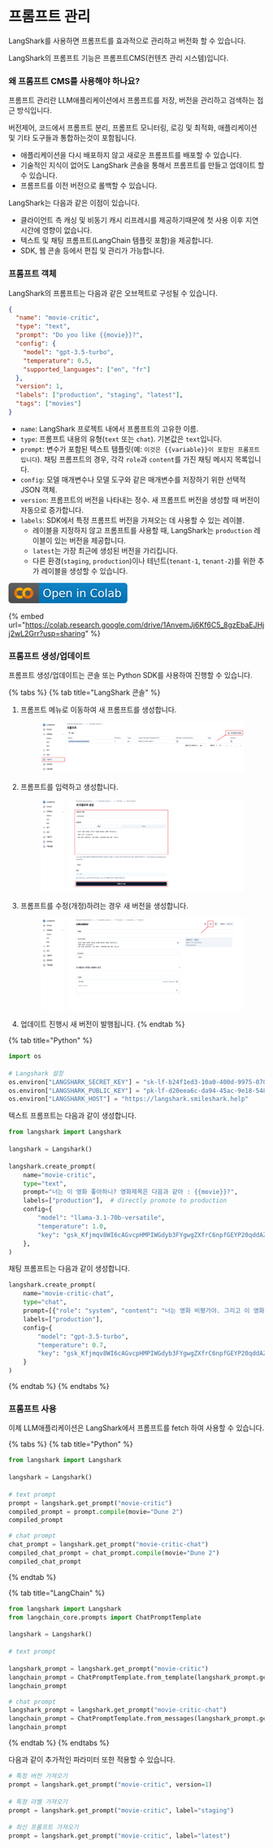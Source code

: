 # 프롬프트 관리

LangShark를 사용하면 프롬프트를 효과적으로 관리하고 버전화 할 수 있습니다.

LangShark의 프롬프트 기능은 프롬프트CMS(컨텐츠 관리 시스템)입니다.

### 왜 프롬프트 CMS를 사용해야 하나요?

프롬프트 관리란 LLM애플리케이션에서 프롬프트를 저장, 버전을 관리하고 검색하는 접근 방식입니다.

버전제어, 코드에서 프롬프트 분리, 프롬프트 모니터링, 로깅 및 최적화, 애플리케이션 및 기타 도구들과 통합하는것이 포함됩니다.

* 애플리케이션을 다시 배포하지 않고 새로운 프롬프트를 배포할 수 있습니다.
* 기술적인 지식이 없어도 LangShark 콘솔을 통해서 프롬프트를 만들고 업데이트 할 수 있습니다.
* 프롬프트를 이전 버전으로 롤백할 수 있습니다.

LangShark는 다음과 같은 이점이 있습니다.

* 클라이언트 측 캐싱 및 비동기 캐시 리프레시를 제공하기때문에 첫 사용 이후 지연시간에 영향이 없습니다.
* 텍스트 및 채팅 프롬프트(LangChain 템플릿 포함)을 제공합니다.
* SDK, 웹 콘솔 등에서 편집 및 관리가 가능합니다.

### 프롬프트 객체

LangShark의 프롬프트는 다음과 같은 오브젝트로 구성될 수 있습니다.

```json
{
  "name": "movie-critic",
  "type": "text",
  "prompt": "Do you like {{movie}}?",
  "config": {
    "model": "gpt-3.5-turbo",
    "temperature": 0.5,
    "supported_languages": ["en", "fr"]
  },
  "version": 1,
  "labels": ["production", "staging", "latest"],
  "tags": ["movies"]
}
```

* `name`: LangShark 프로젝트 내에서 프롬프트의 고유한 이름.
* `type`: 프롬프트 내용의 유형(`text` 또는 `chat`). 기본값은 `text`입니다.
* `prompt`: 변수가 포함된 텍스트 템플릿(예: `이것은 {{variable}}이 포함된 프롬프트입니다`). 채팅 프롬프트의 경우, 각각 `role`과 `content`를 가진 채팅 메시지 목록입니다.
* `config`: 모델 매개변수나 모델 도구와 같은 매개변수를 저장하기 위한 선택적 JSON 객체.
* `version`: 프롬프트의 버전을 나타내는 정수. 새 프롬프트 버전을 생성할 때 버전이 자동으로 증가합니다.
* `labels`: SDK에서 특정 프롬프트 버전을 가져오는 데 사용할 수 있는 레이블.
  * 레이블을 지정하지 않고 프롬프트를 사용할 때, LangShark는 `production` 레이블이 있는 버전을 제공합니다.
  * `latest`는 가장 최근에 생성된 버전을 가리킵니다.
  * 다른 환경(`staging`, `production`)이나 테넌트(`tenant-1`, `tenant-2`)를 위한 추가 레이블을 생성할 수 있습니다.

![](../.gitbook/assets/colab-badge.svg)

{% embed url="https://colab.research.google.com/drive/1AnvemJj6Kf6C5_8gzEbaEJHjj2wL2Grr?usp=sharing" %}

### 프롬프트 생성/업데이트

프롬프트 생성/업데이트는 콘솔 또는 Python SDK를 사용하여 진행할 수 있습니다.

{% tabs %}
{% tab title="LangShark 콘솔" %}
1.  프롬프트 메뉴로 이동하여 새 프롬프트를 생성합니다.

    <figure><img src="../.gitbook/assets/image (20).png" alt=""><figcaption></figcaption></figure>
2.  프롬프트를 입력하고 생성합니다.

    <figure><img src="../.gitbook/assets/image (21).png" alt=""><figcaption></figcaption></figure>
3.  프롬프트를 수정(개정)하려는 경우 새 버전을 생성합니다.

    <figure><img src="../.gitbook/assets/image (22).png" alt=""><figcaption></figcaption></figure>
4. 업데이트 진행시 새 버전이 발행됩니다.
{% endtab %}

{% tab title="Python" %}
```python
import os

# Langshark 설정
os.environ["LANGSHARK_SECRET_KEY"] = "sk-lf-b24f1ed3-10a0-400d-9975-07047d16a028"
os.environ["LANGSHARK_PUBLIC_KEY"] = "pk-lf-d20eea6c-da94-45ac-9e18-548dee6f47ae"
os.environ["LANGSHARK_HOST"] = "https://langshark.smileshark.help"
```

텍스트 프롬프트는 다음과 같이 생성합니다.

```python
from langshark import Langshark

langshark = Langshark()

langshark.create_prompt(
    name="movie-critic",
    type="text",
    prompt="너는 이 영화 좋아하니? 영화제목은 다음과 같아 : {{movie}}?",
    labels=["production"],  # directly promote to production
    config={
        "model": "llama-3.1-70b-versatile",
        "temperature": 1.0,
        "key": "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"
    },  
)
```

채팅 프롬프트는 다음과 같이 생성합니다.

```python
langshark.create_prompt(
    name="movie-critic-chat",
    type="chat",
    prompt=[{"role": "system", "content": "너는 영화 비평가야. 그리고 이 영화에 대해 전문가야 : {{movie}}"}],
    labels=["production"],
    config={
        "model": "gpt-3.5-turbo",
        "temperature": 0.7,
        "key": "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"
    }
)
```
{% endtab %}
{% endtabs %}

### 프롬프트 사용

이제 LLM애플리케이션은 LangShark에서 프롬프트를 fetch 하여 사용할 수 있습니다.

{% tabs %}
{% tab title="Python" %}
```python
from langshark import Langshark

langshark = Langshark()

# text prompt
prompt = langshark.get_prompt("movie-critic")
compiled_prompt = prompt.compile(movie="Dune 2")
compiled_prompt
```

```python
# chat prompt
chat_prompt = langshark.get_prompt("movie-critic-chat")
compiled_chat_prompt = chat_prompt.compile(movie="Dune 2")
compiled_chat_prompt
```
{% endtab %}

{% tab title="LangChain" %}
```python
from langshark import Langshark
from langchain_core.prompts import ChatPromptTemplate

langshark = Langshark()

# text prompt

langshark_prompt = langshark.get_prompt("movie-critic")
langchain_prompt = ChatPromptTemplate.from_template(langshark_prompt.get_langchain_prompt())
langchain_prompt
```

```python
# chat prompt
langshark_prompt = langshark.get_prompt("movie-critic-chat")
langchain_prompt = ChatPromptTemplate.from_messages(langshark_prompt.get_langchain_prompt())
langchain_prompt
```
{% endtab %}
{% endtabs %}

다음과 같이 추가적인 파라미터 또한 적용할 수 있습니다.

```python
# 특정 버전 가져오기
prompt = langshark.get_prompt("movie-critic", version=1)
 
# 특정 라벨 가져오기
prompt = langshark.get_prompt("movie-critic", label="staging")
 
# 최신 프롬프트 가져오기
prompt = langshark.get_prompt("movie-critic", label="latest")
```

### &#xD;
